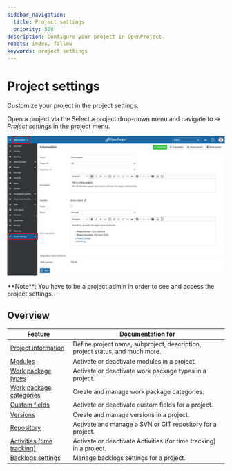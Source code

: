 ```yaml
---
sidebar_navigation:
  title: Project settings
  priority: 500
description: Configure your project in OpenProject.
robots: index, follow
keywords: project settings
---
```

# Project settings

Customize your project in the project settings.

Open a project via the Select a project drop-down menu and navigate to -> *Project settings* in the project menu.

![User-guide-open-project-settings](User-guide-open-project-settings.png)

<div class="alert alert-info" role="alert">
**Note**: You have to be a project admin in order to see and access the project settings.
</div>


## Overview

| Feature                                                | Documentation for                                            |
| ------------------------------------------------------ | ------------------------------------------------------------ |
| [Project information](project-information)             | Define project name, subproject, description, project status, and much more. |
| [Modules](modules)                                     | Activate or deactivate modules in a project.                 |
| [Work package types](work-package-types)               | Activate or deactivate work package types in a project.      |
| [Work package categories](work-package-categories)     | Create and manage work package categories.                   |
| [Custom fields](custom-fields)                         | Activate or deactivate custom fields for a project.          |
| [Versions](versions)                                   | Create and manage versions in a project.                     |
| [Repository](repository)                               | Activate and manage a SVN or GIT repository for a project.   |
| [Activities (time tracking)](activities-time-tracking) | Activate or deactivate Activities (for time tracking) in a project. |
| [Backlogs settings](backlogs-settings)                 | Manage backlogs settings for a project.                      |

